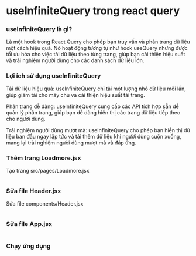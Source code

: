 # useInfiniteQuery trong react query

### useInfiniteQuery là gì?

Là một hook trong React Query cho phép bạn truy vấn và phân trang dữ liệu một cách hiệu quả. Nó hoạt động tương tự như hook useQuery nhưng được tối ưu hóa cho việc tải dữ liệu theo từng trang, giúp bạn cải thiện hiệu suất và trải nghiệm người dùng cho các danh sách dữ liệu lớn.

### Lợi ích sử dụng useInfiniteQuery

Tải dữ liệu hiệu quả: useInfiniteQuery chỉ tải một lượng nhỏ dữ liệu mỗi lần, giúp giảm tải cho máy chủ và cải thiện hiệu suất tải trang.

Phân trang dễ dàng: useInfiniteQuery cung cấp các API tích hợp sẵn để quản lý phân trang, giúp bạn dễ dàng hiển thị các trang dữ liệu tiếp theo cho người dùng.

Trải nghiệm người dùng mượt mà: useInfiniteQuery cho phép bạn hiển thị dữ liệu ban đầu ngay lập tức và tải thêm dữ liệu khi người dùng cuộn xuống, mang lại trải nghiệm người dùng mượt mà và đáp ứng.

### Thêm trang Loadmore.jsx

Tạo trang src/pages/Loadmore.jsx

```

```

### Sửa file Header.jsx

Sửa file components/Header.jsx

```

```

### Sửa file App.jsx

```

```

### Chạy ứng dụng




<!-- *Bài tiếp theo [useInfiniteQuery trong react query](session_008_loadmore.md)* -->